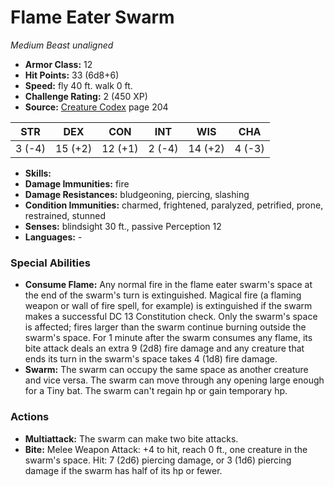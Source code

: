 # Flame Eater Swarm

*Medium* *Beast* *unaligned*

- **Armor Class:** 12
- **Hit Points:** 33 (6d8+6)
- **Speed:** fly 40 ft. walk 0 ft.
- **Challenge Rating:** 2 (450 XP)
- **Source:** [Creature Codex](https://koboldpress.com/kpstore/product/creature-codex-for-5th-edition-dnd) page 204

| STR | DEX | CON | INT | WIS | CHA |
| --- | --- | --- | --- | --- | --- |
| 3 (-4) | 15 (+2) | 12 (+1) | 2 (-4) | 14 (+2) | 4 (-3) |

- **Skills:** 
- **Damage Immunities:** fire
- **Damage Resistances:** bludgeoning, piercing, slashing
- **Condition Immunities:** charmed, frightened, paralyzed, petrified, prone, restrained, stunned
- **Senses:** blindsight 30 ft., passive Perception 12
- **Languages:** -
### Special Abilities
- **Consume Flame:** Any normal fire in the flame eater swarm's space at the end of the swarm's turn is extinguished. Magical fire (a flaming weapon or wall of fire spell, for example) is extinguished if the swarm makes a successful DC 13 Constitution check. Only the swarm's space is affected; fires larger than the swarm continue burning outside the swarm's space. For 1 minute after the swarm consumes any flame, its bite attack deals an extra 9 (2d8) fire damage and any creature that ends its turn in the swarm's space takes 4 (1d8) fire damage.
- **Swarm:** The swarm can occupy the same space as another creature and vice versa. The swarm can move through any opening large enough for a Tiny bat. The swarm can't regain hp or gain temporary hp.
### Actions
- **Multiattack:** The swarm can make two bite attacks.
- **Bite:** Melee Weapon Attack: +4 to hit, reach 0 ft., one creature in the swarm's space. Hit: 7 (2d6) piercing damage, or 3 (1d6) piercing damage if the swarm has half of its hp or fewer.


